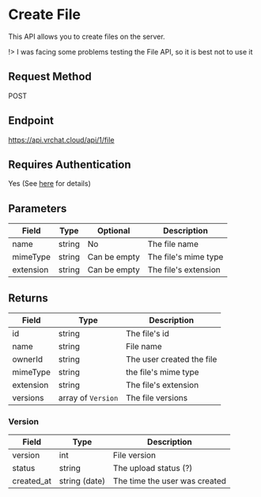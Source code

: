 # Create File

This API allows you to create files on the server.

!> I was facing some problems testing the File API, so it is best not to use it

## Request Method
POST

## Endpoint
https://api.vrchat.cloud/api/1/file

## Requires Authentication
Yes (See [here](/Authorization.md) for details)

## Parameters

Field | Type | Optional | Description
------|------|----------|-------------
name | string | No | The file name
mimeType | string | Can be empty | The file's mime type
extension | string | Can be empty | The file's extension

## Returns

Field | Type | Description
------|------|-------------
id | string | The file's id
name | string | File name
ownerId | string | The user created the file
mimeType | string | the file's mime type
extension | string | The file's extension
versions | array of `Version` | The file versions

### Version

Field | Type | Description
------|------|-------------
version | int | File version
status | string | The upload status (?)
created_at | string (date) | The time the user was created
